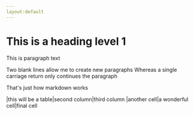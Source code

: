 ```yaml
---
layout:default
---
```

<link rel="stylesheet" href="styles.css">

# This is a heading level 1
This is paragraph text

Two blank lines allow me to create new paragraphs
Whereas a single carriage return only continues the paragraph

That's just how markdown works

|this will be a table|second column|third column
|another cell|a wonderful cell|final cell
